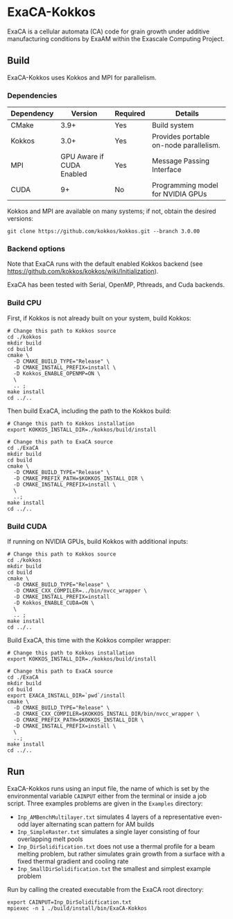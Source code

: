 # ExaCA-Kokkos
ExaCA is a cellular automata (CA) code for grain growth under additive
manufacturing conditions by ExaAM within the Exascale Computing Project.

## Build
ExaCA-Kokkos uses Kokkos and MPI for parallelism.

### Dependencies

|Dependency | Version | Required | Details|
|---------- | ------- |--------  |------- |
|CMake      | 3.9+    | Yes       | Build system
|Kokkos     | 3.0+   | Yes      | Provides portable on-node parallelism.
|MPI        | GPU Aware if CUDA Enabled | Yes     | Message Passing Interface
|CUDA       | 9+      | No       | Programming model for NVIDIA GPUs

Kokkos and MPI are available on many systems; if not, obtain the desired
versions:
```
git clone https://github.com/kokkos/kokkos.git --branch 3.0.00
```

### Backend options
Note that ExaCA runs with the default enabled Kokkos backend
 (see https://github.com/kokkos/kokkos/wiki/Initialization).

ExaCA has been tested with Serial, OpenMP, Pthreads, and Cuda backends.

### Build CPU

First, if Kokkos is not already built on your system, build Kokkos:
```
# Change this path to Kokkos source
cd ./kokkos
mkdir build
cd build
cmake \
  -D CMAKE_BUILD_TYPE="Release" \
  -D CMAKE_INSTALL_PREFIX=install \
  -D Kokkos_ENABLE_OPENMP=ON \
  \
  .. ;
make install
cd ../..
```

Then build ExaCA, including the path to the Kokkos build:
```
# Change this path to Kokkos installation
export KOKKOS_INSTALL_DIR=./kokkos/build/install

# Change this path to ExaCA source
cd ./ExaCA
mkdir build
cd build
cmake \
  -D CMAKE_BUILD_TYPE="Release" \
  -D CMAKE_PREFIX_PATH=$KOKKOS_INSTALL_DIR \
  -D CMAKE_INSTALL_PREFIX=install \
  \
  ..;
make install
cd ../..
```

### Build CUDA

If running on NVIDIA GPUs, build Kokkos with additional inputs:
```
# Change this path to Kokkos source
cd ./kokkos
mkdir build
cd build
cmake \
  -D CMAKE_BUILD_TYPE="Release" \
  -D CMAKE_CXX_COMPILER=../bin/nvcc_wrapper \
  -D CMAKE_INSTALL_PREFIX=install
  -D Kokkos_ENABLE_CUDA=ON \
  \
  .. ;
make install
cd ../..
```

Build ExaCA, this time with the Kokkos compiler wrapper:
```
# Change this path to Kokkos installation
export KOKKOS_INSTALL_DIR=./kokkos/build/install

# Change this path to ExaCA source
cd ./ExaCA
mkdir build
cd build
export EXACA_INSTALL_DIR=`pwd`/install
cmake \
  -D CMAKE_BUILD_TYPE="Release" \
  -D CMAKE_CXX_COMPILER=$KOKKOS_INSTALL_DIR/bin/nvcc_wrapper \
  -D CMAKE_PREFIX_PATH=$KOKKOS_INSTALL_DIR \
  -D CMAKE_INSTALL_PREFIX=install \
  \
  ..;
make install
cd ../..
```

## Run

ExaCA-Kokkos runs using an input file, the name of which is set by the environmental variable `CAINPUT` either from the terminal or inside a job script. Three examples problems are given in the `Examples` directory:

 * `Inp_AMBenchMultilayer.txt` simulates 4 layers of a representative even-odd layer alternating scan pattern for AM builds
 * `Inp_SimpleRaster.txt` simulates a single layer consisting of four overlapping melt pools
 * `Inp_DirSolidification.txt` does not use a thermal profile for a beam melting problem, but rather simulates grain growth from a surface with a fixed thermal gradient and cooling rate
 * `Inp_SmallDirSolidification.txt` the smallest and simplest example problem

Run by calling the created executable from the ExaCA root directory:
```
export CAINPUT=Inp_DirSolidification.txt
mpiexec -n 1 ./build/install/bin/ExaCA-Kokkos
```

